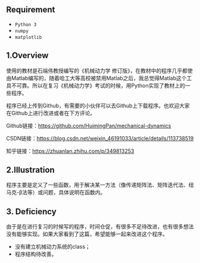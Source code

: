 ## Requirement
- `Python 3`
- `numpy`
- `matplotlib`
## 1.Overview
使用的教材是石端伟教授编写的《机械动力学 修订版》，在教材中的程序几乎都使由Matlab编写的，随着哈工大等高校被禁用Matlab之后，我总觉得Matlab这个工具不可靠。所以在复习《机械动力学》考试的时候，用Python实现了教材上的一些程序。

程序已经上传到Github，有需要的小伙伴可以去Github上下载程序。也欢迎大家在Github上进行改进或者在下方评论。

Github链接：https://github.com/HuimingPan/mechanical-dynamics

CSDN链接：https://blog.csdn.net/weixin_46191033/article/details/113738519

知乎链接：https://zhuanlan.zhihu.com/p/349813253
## 2.Illustration
程序主要是定义了一些函数，用于解决某一方法（像传递矩阵法、矩阵迭代法、纽马克-β法等）或问题，具体说明在函数内。
## 3. Deficiency
由于是在进行复习的时候写的程序，时间仓促，有很多不足待改进，也有很多想法没有能够实现。如果大家看到了这篇，希望能够一起来改进这个程序。
- 没有建立机械动力系统的class；
- 程序结构待改善。
